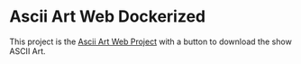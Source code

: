 # Ascii Art Web Dockerized

This project is the [Ascii Art Web Project](https://zone01normandie.org/git/faoudia/ascii-art-web) with a button to download the show ASCII Art.

